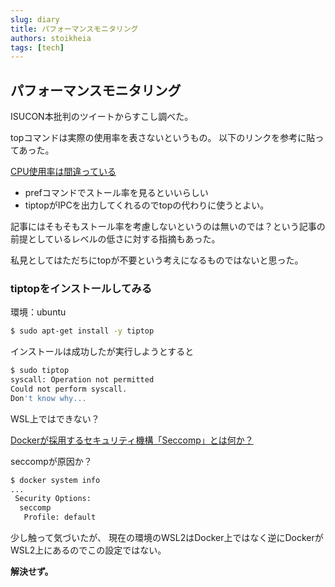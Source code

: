 ```yaml
---
slug: diary
title: パフォーマンスモニタリング
authors: stoikheia
tags: [tech]
---
```


## パフォーマンスモニタリング

ISUCON本批判のツイートからすこし調べた。

topコマンドは実際の使用率を表さないというもの。
以下のリンクを参考に貼ってあった。

[CPU使用率は間違っている](https://yakst.com/ja/posts/4575)

- prefコマンドでストール率を見るといいらしい
- tiptopがIPCを出力してくれるのでtopの代わりに使うとよい。

記事にはそもそもストール率を考慮しないというのは無いのでは？という記事の前提としているレベルの低さに対する指摘もあった。

私見としてはただちにtopが不要という考えになるものではないと思った。

### tiptopをインストールしてみる

環境：ubuntu

```bash
$ sudo apt-get install -y tiptop
```

インストールは成功したが実行しようとすると

```bash
$ sudo tiptop
syscall: Operation not permitted
Could not perform syscall.
Don't know why...
```

WSL上ではできない？

[Dockerが採用するセキュリティ機構「Seccomp」とは何か？ ](https://www.creationline.com/lab/46861)

seccompが原因か？

```bash
$ docker system info
...
 Security Options:
  seccomp
   Profile: default
```

少し触って気づいたが、
現在の環境のWSL2はDocker上ではなく逆にDockerがWSL2上にあるのでこの設定ではない。


**解決せず。**



